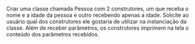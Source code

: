 Criar uma classe chamada Pessoa com 2 construtores, um que receba o nome e a idade da pessoa e outro recebendo apenas a idade. Solicite ao usuário qual dos construtores ele gostaria
de utilizar na instanciação da classe. Além de receber parâmetros, os construtores imprimem na tela o conteúdo dos parâmetros recebidos.
